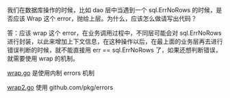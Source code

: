 我们在数据库操作的时候，比如 dao 层中当遇到一个 sql.ErrNoRows 的时候，是否应该 Wrap 这个 error，抛给上层。为什么，应该怎么做请写出代码？

答：应该 wrap 这个 error，在业务调用过程中，不同层可能会对 sql.ErrNoRows 进行封装，以此来增加上下文信息，在这种操作以后，在最上面的业务层再去进行错误判断的时候，就不能直接用 err == sql.ErrNoRows 了，如果还想判断错误，就需要使用 wrap 的机制。

[wrap.go](https://github.com/shinwu/geektime-go/blob/main/week2/wrap/wrap.go) 是使用内制 errors 机制

[wrap2.go](https://github.com/shinwu/geektime-go/blob/main/week2/wrap/wrap2.go) 使用 github.com/pkg/errors 
